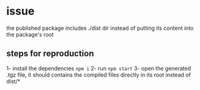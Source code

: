 # issue

the published package includes ./dist dir instead of putting its content into the package's root

## steps for reproduction
1- install the dependencies `npm i`
2- run `npm start`
3- open the generated .tgz file, it should contains the compiled files directly in its root instead of dist/*
